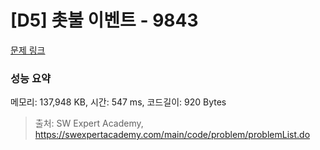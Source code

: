 # [D5] 촛불 이벤트 - 9843 

[문제 링크](https://swexpertacademy.com/main/code/problem/problemDetail.do?contestProbId=AXGBKzuaPOoDFAXR) 

### 성능 요약

메모리: 137,948 KB, 시간: 547 ms, 코드길이: 920 Bytes



> 출처: SW Expert Academy, https://swexpertacademy.com/main/code/problem/problemList.do